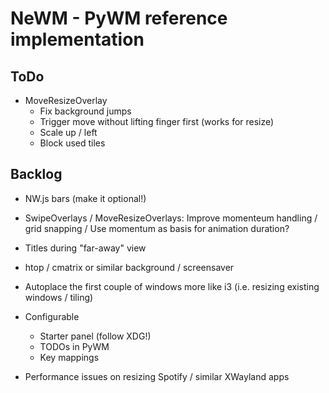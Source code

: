# NeWM - PyWM reference implementation

## ToDo

- MoveResizeOverlay
    - Fix background jumps
    - Trigger move without lifting finger first (works for resize)
    - Scale up / left
    - Block used tiles


## Backlog

- NW.js bars (make it optional!)
- SwipeOverlays / MoveResizeOverlays: Improve momenteum handling / grid snapping / Use momentum as basis for animation duration?

- Titles during "far-away" view
- htop / cmatrix or similar background / screensaver
- Autoplace the first couple of windows more like i3 (i.e. resizing existing windows / tiling)
- Configurable
    - Starter panel (follow XDG!)
    - TODOs in PyWM
    - Key mappings
- Performance issues on resizing Spotify / similar XWayland apps
